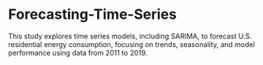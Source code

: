 # Forecasting-Time-Series
This study explores time series models, including SARIMA, to forecast U.S. residential energy consumption, focusing on trends, seasonality, and model performance using data from 2011 to 2019.
